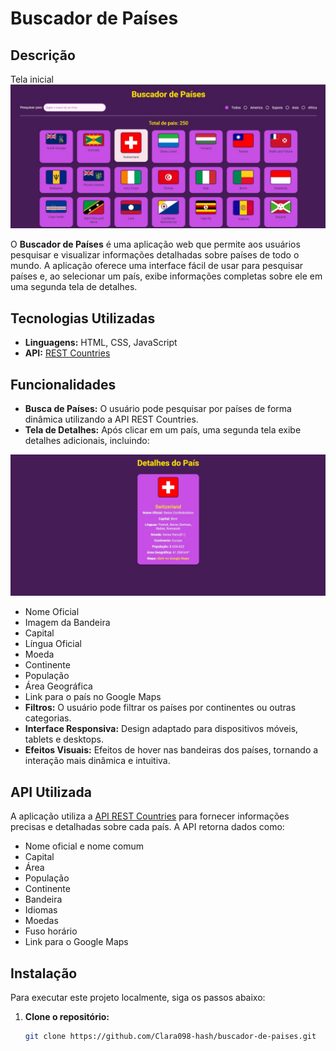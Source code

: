 # Buscador de Países

## Descrição

Tela inicial
![alt text](<Imagem1.jpg>)

O **Buscador de Países** é uma aplicação web que permite aos usuários pesquisar e visualizar informações detalhadas sobre países de todo o mundo. A aplicação oferece uma interface fácil de usar para pesquisar países e, ao selecionar um país, exibe informações completas sobre ele em uma segunda tela de detalhes.

## Tecnologias Utilizadas

- **Linguagens:** HTML, CSS, JavaScript
- **API:** [REST Countries](https://restcountries.com/)

## Funcionalidades

- **Busca de Países:** O usuário pode pesquisar por países de forma dinâmica utilizando a API REST Countries.
- **Tela de Detalhes:** Após clicar em um país, uma segunda tela exibe detalhes adicionais, incluindo:


![alt text](<Imagem2.jpg>)



  - Nome Oficial
  - Imagem da Bandeira
  - Capital
  - Língua Oficial
  - Moeda
  - Continente
  - População
  - Área Geográfica
  - Link para o país no Google Maps
- **Filtros:** O usuário pode filtrar os países por continentes ou outras categorias.
- **Interface Responsiva:** Design adaptado para dispositivos móveis, tablets e desktops.
- **Efeitos Visuais:** Efeitos de hover nas bandeiras dos países, tornando a interação mais dinâmica e intuitiva.

## API Utilizada

A aplicação utiliza a [API REST Countries](https://restcountries.com/) para fornecer informações precisas e detalhadas sobre cada país. A API retorna dados como:

- Nome oficial e nome comum
- Capital
- Área
- População
- Continente
- Bandeira
- Idiomas
- Moedas
- Fuso horário
- Link para o Google Maps

## Instalação

Para executar este projeto localmente, siga os passos abaixo:

1. **Clone o repositório:**

   ```bash
   git clone https://github.com/Clara098-hash/buscador-de-paises.git

